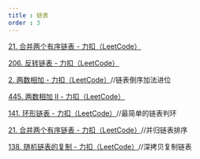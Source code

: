 ```yaml
---
title : 链表
order : 3
---
```


[21. 合并两个有序链表 - 力扣（LeetCode）](https://leetcode.cn/problems/merge-two-sorted-lists/description/?envType=study-plan-v2&envId=programming-skills)

[206. 反转链表 - 力扣（LeetCode）](https://leetcode.cn/problems/reverse-linked-list/?envType=study-plan-v2&envId=programming-skills)

[2. 两数相加 - 力扣（LeetCode）](https://leetcode.cn/problems/add-two-numbers/description/?envType=study-plan-v2&envId=programming-skills)//链表倒序加法进位

[445. 两数相加 II - 力扣（LeetCode）](https://leetcode.cn/problems/add-two-numbers-ii/description/?envType=study-plan-v2&envId=programming-skills)

[141. 环形链表 - 力扣（LeetCode）](https://leetcode.cn/problems/linked-list-cycle/description/?envType=study-plan-v2&envId=top-interview-150)//最简单的链表判环

[21. 合并两个有序链表 - 力扣（LeetCode）](https://leetcode.cn/problems/merge-two-sorted-lists/?envType=study-plan-v2&envId=top-interview-150)//并归链表排序

[138. 随机链表的复制 - 力扣（LeetCode）](https://leetcode.cn/problems/copy-list-with-random-pointer/?envType=study-plan-v2&envId=top-interview-150)//深拷贝复制链表
